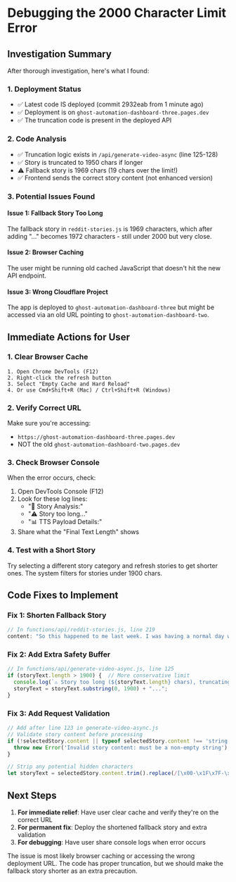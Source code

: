 # Debugging the 2000 Character Limit Error

## Investigation Summary

After thorough investigation, here's what I found:

### 1. **Deployment Status**
- ✅ Latest code IS deployed (commit 2932eab from 1 minute ago)
- ✅ Deployment is on `ghost-automation-dashboard-three.pages.dev`
- ✅ The truncation code is present in the deployed API

### 2. **Code Analysis**
- ✅ Truncation logic exists in `/api/generate-video-async` (line 125-128)
- ✅ Story is truncated to 1950 chars if longer
- ⚠️ Fallback story is 1969 chars (19 chars over the limit!)
- ✅ Frontend sends the correct story content (not enhanced version)

### 3. **Potential Issues Found**

#### Issue 1: Fallback Story Too Long
The fallback story in `reddit-stories.js` is 1969 characters, which after adding "..." becomes 1972 characters - still under 2000 but very close.

#### Issue 2: Browser Caching
The user might be running old cached JavaScript that doesn't hit the new API endpoint.

#### Issue 3: Wrong Cloudflare Project
The app is deployed to `ghost-automation-dashboard-three` but might be accessed via an old URL pointing to `ghost-automation-dashboard-two`.

## Immediate Actions for User

### 1. Clear Browser Cache
```
1. Open Chrome DevTools (F12)
2. Right-click the refresh button
3. Select "Empty Cache and Hard Reload"
4. Or use Cmd+Shift+R (Mac) / Ctrl+Shift+R (Windows)
```

### 2. Verify Correct URL
Make sure you're accessing:
- `https://ghost-automation-dashboard-three.pages.dev`
- NOT the old `ghost-automation-dashboard-two.pages.dev`

### 3. Check Browser Console
When the error occurs, check:
1. Open DevTools Console (F12)
2. Look for these log lines:
   - "📝 Story Analysis:"
   - "⚠️ Story too long..."
   - "📊 TTS Payload Details:"
3. Share what the "Final Text Length" shows

### 4. Test with a Short Story
Try selecting a different story category and refresh stories to get shorter ones. The system filters for stories under 1900 chars.

## Code Fixes to Implement

### Fix 1: Shorten Fallback Story
```javascript
// In functions/api/reddit-stories.js, line 219
content: "So this happened to me last week. I was having a normal day when everything went wrong. First, my coffee maker broke with sparks flying. Then my car wouldn't start - dead battery. Stranded at home with no coffee or transportation. I tried working from home but internet went out. Just my house, apparently. Around noon, a massive tree fell across the street, blocking traffic and taking out power lines. That explained the internet. Then my boss calls, furious about missing emails. The client's threatening to cancel our biggest contract. She needs me in the office immediately. I explain about my car and the tree, but she thinks I'm making excuses. So I walk three miles to the office. Halfway there, it starts pouring rain. I take shelter at a bus stop where this guy's having an even worse day. We start talking about our impossible coincidences. Long story short, we help each other out, I make it to the office, save the client relationship, and everything works out. The whole experience made me think about how we handle adversity. Sometimes when everything goes wrong, it's really going right. What would you have done?",
```

### Fix 2: Add Extra Safety Buffer
```javascript
// In functions/api/generate-video-async.js, line 125
if (storyText.length > 1900) {  // More conservative limit
  console.log(`⚠️ Story too long (${storyText.length} chars), truncating to 1900 chars`);
  storyText = storyText.substring(0, 1900) + "...";
}
```

### Fix 3: Add Request Validation
```javascript
// Add after line 123 in generate-video-async.js
// Validate story content before processing
if (!selectedStory.content || typeof selectedStory.content !== 'string') {
  throw new Error('Invalid story content: must be a non-empty string');
}

// Strip any potential hidden characters
let storyText = selectedStory.content.trim().replace(/[\x00-\x1F\x7F-\x9F]/g, '');
```

## Next Steps

1. **For immediate relief**: Have user clear cache and verify they're on the correct URL
2. **For permanent fix**: Deploy the shortened fallback story and extra validation
3. **For debugging**: Have user share console logs when error occurs

The issue is most likely browser caching or accessing the wrong deployment URL. The code has proper truncation, but we should make the fallback story shorter as an extra precaution.